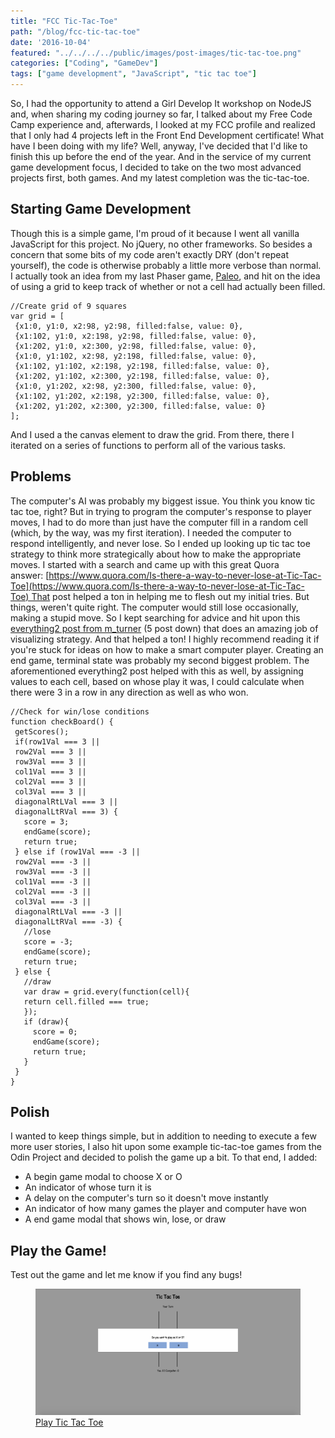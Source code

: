 ```yaml
---
title: "FCC Tic-Tac-Toe"
path: "/blog/fcc-tic-tac-toe"
date: '2016-10-04'
featured: "../../../../public/images/post-images/tic-tac-toe.png"
categories: ["Coding", "GameDev"]
tags: ["game development", "JavaScript", "tic tac toe"]
---
```


So, I had the opportunity to attend a Girl Develop It workshop on NodeJS and, when sharing my coding journey so far, I talked about my Free Code Camp experience and, afterwards, I looked at my FCC profile and realized that I only had 4 projects left in the Front End Development certificate! What have I been doing with my life? Well, anyway, I've decided that I'd like to finish this up before the end of the year. And in the service of my current game development focus, I decided to take on the two most advanced projects first, both games. And my latest completion was the tic-tac-toe.

## Starting Game Development

Though this is a simple game, I'm proud of it because I went all vanilla JavaScript for this project. No jQuery, no other frameworks. So besides a concern that some bits of my code aren't exactly DRY (don't repeat yourself), the code is otherwise probably a little more verbose than normal. I actually took an idea from my last Phaser game, [Paleo](http://www.knanthony.com/blog/paleo-another-tiny-game-using-phaserjs/), and hit on the idea of using a grid to keep track of whether or not a cell had actually been filled.

```
//Create grid of 9 squares
var grid = [
 {x1:0, y1:0, x2:98, y2:98, filled:false, value: 0},
 {x1:102, y1:0, x2:198, y2:98, filled:false, value: 0},
 {x1:202, y1:0, x2:300, y2:98, filled:false, value: 0},
 {x1:0, y1:102, x2:98, y2:198, filled:false, value: 0},
 {x1:102, y1:102, x2:198, y2:198, filled:false, value: 0},
 {x1:202, y1:102, x2:300, y2:198, filled:false, value: 0},
 {x1:0, y1:202, x2:98, y2:300, filled:false, value: 0},
 {x1:102, y1:202, x2:198, y2:300, filled:false, value: 0},
 {x1:202, y1:202, x2:300, y2:300, filled:false, value: 0}
];
```

And I used a the canvas element to draw the grid. From there, there I iterated on a series of functions to perform all of the various tasks.

## Problems

The computer's AI was probably my biggest issue. You think you know tic tac toe, right? But in trying to program the computer's response to player moves, I had to do more than just have the computer fill in a random cell (which, by the way, was my first iteration). I needed the computer to respond intelligently, and never lose. So I ended up looking up tic tac toe strategy to think more strategically about how to make the appropriate moves. I started with a search and came up with this great Quora answer: [https://www.quora.com/Is-there-a-way-to-never-lose-at-Tic-Tac-Toe](https://www.quora.com/Is-there-a-way-to-never-lose-at-Tic-Tac-Toe) That post helped a ton in helping me to flesh out my initial tries. But things, weren't quite right. The computer would still lose occasionally, making a stupid move. So I kept searching for advice and hit upon this [everything2 post from m_turner](http://everything2.com/title/Tic-Tac-Toe) (5 post down) that does an amazing job of visualizing strategy. And that helped a ton! I highly recommend reading it if you're stuck for ideas on how to make a smart computer player. Creating an end game, terminal state was probably my second biggest problem. The aforementioned everything2 post helped with this as well, by assigning values to each cell, based on whose play it was, I could calculate when there were 3 in a row in any direction as well as who won.

```
//Check for win/lose conditions
function checkBoard() {
 getScores();
 if(row1Val === 3 ||
 row2Val === 3 ||
 row3Val === 3 ||
 col1Val === 3 ||
 col2Val === 3 ||
 col3Val === 3 ||
 diagonalRtLVal === 3 ||
 diagonalLtRVal === 3) {
   score = 3;
   endGame(score);
   return true;
 } else if (row1Val === -3 ||
 row2Val === -3 ||
 row3Val === -3 ||
 col1Val === -3 ||
 col2Val === -3 ||
 col3Val === -3 ||
 diagonalRtLVal === -3 ||
 diagonalLtRVal === -3) {
   //lose
   score = -3;
   endGame(score);
   return true;
 } else {
   //draw
   var draw = grid.every(function(cell){
   return cell.filled === true;
   });
   if (draw){
     score = 0;
     endGame(score);
     return true;
   }
 }
}
```

## Polish

I wanted to keep things simple, but in addition to needing to execute a few more user stories, I also hit upon some example tic-tac-toe games from the Odin Project and decided to polish the game up a bit. To that end, I added:

*   A begin game modal to choose X or O
*   An indicator of whose turn it is
*   A delay on the computer's turn so it doesn't move instantly
*   An indicator of how many games the player and computer have won
*   A end game modal that shows win, lose, or draw

## Play the Game!

Test out the game and let me know if you find any bugs!

<figure>
  <a href="http://codepen.io/anthkris/details/mAAVjq" target="blank">
    <img src="../../../../public/images/post-images/Screen-Shot-2016-09-27-at-10.43.01-PM.png" alt="game screenshot" />
    <figcaption>Play Tic Tac Toe</figcaption>
  </a>
</figure>
